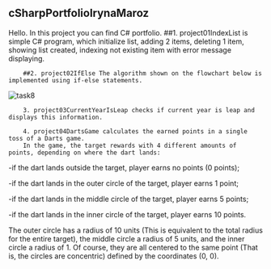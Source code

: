 ## cSharpPortfolioIrynaMaroz
Hello. In this project you can find C# portfolio.
        ##1. project01IndexList is simple C# program, which initialize list, adding 2 items, deleting 1 item, showing list created, indexing not existing item with error message displaying.
        
        ##2. project02IfElse The algorithm shown on the flowchart below is implemented using if-else statements.

![task8](https://github.com/MarozIryna/cSharpPortfolioIrynaMaroz/assets/149661028/eed85ede-a739-4ada-873d-7038c9801356)

        3. project03CurrentYearIsLeap checks if current year is leap and displays this information.
        
        4. project04DartsGame calculates the earned points in a single toss of a Darts game. 
        In the game, the target rewards with 4 different amounts of points, depending on where the dart lands:
-if the dart lands outside the target, player earns no points (0 points);

-if the dart lands in the outer circle of the target, player earns 1 point;

-if the dart lands in the middle circle of the target, player earns 5 points;

-if the dart lands in the inner circle of the target, player earns 10 points.

The outer circle has a radius of 10 units (This is equivalent to the total radius for the entire target), the middle circle a radius of 5 units, and the inner circle a radius of 1. Of course, they are all centered to the same point (That is, the circles are concentric) defined by the coordinates (0, 0).

